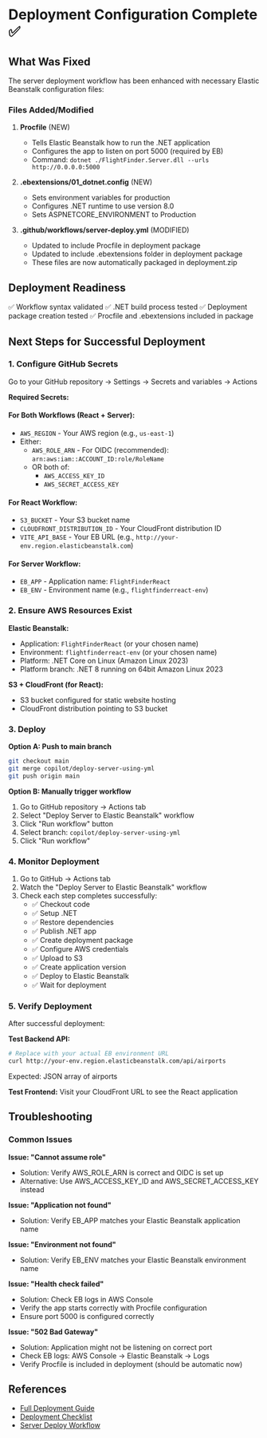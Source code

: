 # Deployment Configuration Complete ✅

## What Was Fixed

The server deployment workflow has been enhanced with necessary Elastic Beanstalk configuration files:

### Files Added/Modified

1. **Procfile** (NEW)
   - Tells Elastic Beanstalk how to run the .NET application
   - Configures the app to listen on port 5000 (required by EB)
   - Command: `dotnet ./FlightFinder.Server.dll --urls http://0.0.0.0:5000`

2. **.ebextensions/01_dotnet.config** (NEW)
   - Sets environment variables for production
   - Configures .NET runtime to use version 8.0
   - Sets ASPNETCORE_ENVIRONMENT to Production

3. **.github/workflows/server-deploy.yml** (MODIFIED)
   - Updated to include Procfile in deployment package
   - Updated to include .ebextensions folder in deployment package
   - These files are now automatically packaged in deployment.zip

## Deployment Readiness

✅ Workflow syntax validated
✅ .NET build process tested
✅ Deployment package creation tested
✅ Procfile and .ebextensions included in package

## Next Steps for Successful Deployment

### 1. Configure GitHub Secrets

Go to your GitHub repository → Settings → Secrets and variables → Actions

**Required Secrets:**

#### For Both Workflows (React + Server):
- `AWS_REGION` - Your AWS region (e.g., `us-east-1`)
- Either:
  - `AWS_ROLE_ARN` - For OIDC (recommended): `arn:aws:iam::ACCOUNT_ID:role/RoleName`
  - OR both of:
    - `AWS_ACCESS_KEY_ID`
    - `AWS_SECRET_ACCESS_KEY`

#### For React Workflow:
- `S3_BUCKET` - Your S3 bucket name
- `CLOUDFRONT_DISTRIBUTION_ID` - Your CloudFront distribution ID
- `VITE_API_BASE` - Your EB URL (e.g., `http://your-env.region.elasticbeanstalk.com`)

#### For Server Workflow:
- `EB_APP` - Application name: `FlightFinderReact`
- `EB_ENV` - Environment name (e.g., `flightfinderreact-env`)

### 2. Ensure AWS Resources Exist

**Elastic Beanstalk:**
- Application: `FlightFinderReact` (or your chosen name)
- Environment: `flightfinderreact-env` (or your chosen name)
- Platform: .NET Core on Linux (Amazon Linux 2023)
- Platform branch: .NET 8 running on 64bit Amazon Linux 2023

**S3 + CloudFront (for React):**
- S3 bucket configured for static website hosting
- CloudFront distribution pointing to S3 bucket

### 3. Deploy

**Option A: Push to main branch**
```bash
git checkout main
git merge copilot/deploy-server-using-yml
git push origin main
```

**Option B: Manually trigger workflow**
1. Go to GitHub repository → Actions tab
2. Select "Deploy Server to Elastic Beanstalk" workflow
3. Click "Run workflow" button
4. Select branch: `copilot/deploy-server-using-yml`
5. Click "Run workflow"

### 4. Monitor Deployment

1. Go to GitHub → Actions tab
2. Watch the "Deploy Server to Elastic Beanstalk" workflow
3. Check each step completes successfully:
   - ✅ Checkout code
   - ✅ Setup .NET
   - ✅ Restore dependencies
   - ✅ Publish .NET app
   - ✅ Create deployment package
   - ✅ Configure AWS credentials
   - ✅ Upload to S3
   - ✅ Create application version
   - ✅ Deploy to Elastic Beanstalk
   - ✅ Wait for deployment

### 5. Verify Deployment

After successful deployment:

**Test Backend API:**
```bash
# Replace with your actual EB environment URL
curl http://your-env.region.elasticbeanstalk.com/api/airports
```

Expected: JSON array of airports

**Test Frontend:**
Visit your CloudFront URL to see the React application

## Troubleshooting

### Common Issues

**Issue: "Cannot assume role"**
- Solution: Verify AWS_ROLE_ARN is correct and OIDC is set up
- Alternative: Use AWS_ACCESS_KEY_ID and AWS_SECRET_ACCESS_KEY instead

**Issue: "Application not found"**
- Solution: Verify EB_APP matches your Elastic Beanstalk application name

**Issue: "Environment not found"**
- Solution: Verify EB_ENV matches your Elastic Beanstalk environment name

**Issue: "Health check failed"**
- Solution: Check EB logs in AWS Console
- Verify the app starts correctly with Procfile configuration
- Ensure port 5000 is configured correctly

**Issue: "502 Bad Gateway"**
- Solution: Application might not be listening on correct port
- Check EB logs: AWS Console → Elastic Beanstalk → Logs
- Verify Procfile is included in deployment (should be automatic now)

## References

- [Full Deployment Guide](./DEPLOYMENT_GUIDE.md)
- [Deployment Checklist](./DEPLOYMENT_CHECKLIST.md)
- [Server Deploy Workflow](./.github/workflows/server-deploy.yml)
